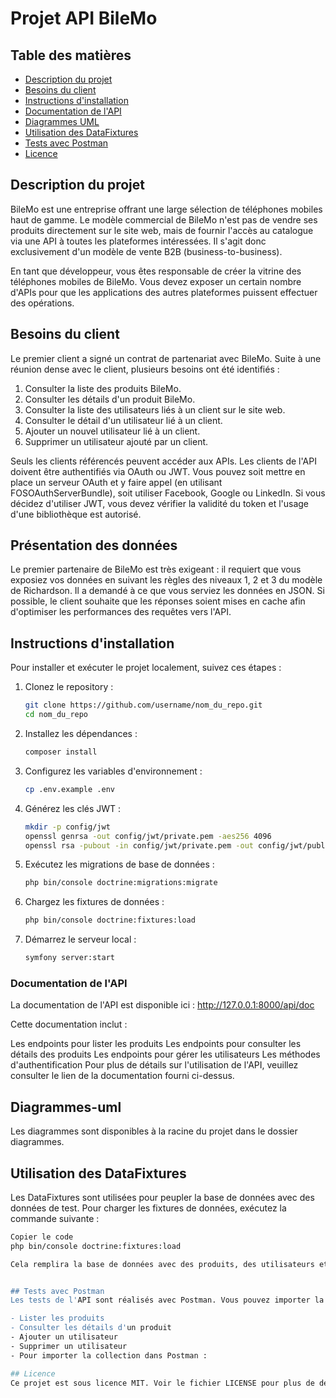 # Projet API BileMo

## Table des matières
- [Description du projet](#description-du-projet)
- [Besoins du client](#besoins-du-client)
- [Instructions d'installation](#instructions-dinstallation)
- [Documentation de l'API](#documentation-de-lapi)
- [Diagrammes UML](#diagrammes-uml)
- [Utilisation des DataFixtures](#utilisation-des-datafixtures)
- [Tests avec Postman](#tests-avec-postman)
- [Licence](#licence)
  
## Description du projet
BileMo est une entreprise offrant une large sélection de téléphones mobiles haut de gamme. Le modèle commercial de BileMo n'est pas de vendre ses produits directement sur le site web, mais de fournir l'accès au catalogue via une API à toutes les plateformes intéressées. Il s'agit donc exclusivement d'un modèle de vente B2B (business-to-business).

En tant que développeur, vous êtes responsable de créer la vitrine des téléphones mobiles de BileMo. Vous devez exposer un certain nombre d'APIs pour que les applications des autres plateformes puissent effectuer des opérations.

## Besoins du client
Le premier client a signé un contrat de partenariat avec BileMo. Suite à une réunion dense avec le client, plusieurs besoins ont été identifiés :

1. Consulter la liste des produits BileMo.
2. Consulter les détails d'un produit BileMo.
3. Consulter la liste des utilisateurs liés à un client sur le site web.
4. Consulter le détail d'un utilisateur lié à un client.
5. Ajouter un nouvel utilisateur lié à un client.
6. Supprimer un utilisateur ajouté par un client.

Seuls les clients référencés peuvent accéder aux APIs. Les clients de l'API doivent être authentifiés via OAuth ou JWT. Vous pouvez soit mettre en place un serveur OAuth et y faire appel (en utilisant FOSOAuthServerBundle), soit utiliser Facebook, Google ou LinkedIn. Si vous décidez d'utiliser JWT, vous devez vérifier la validité du token et l'usage d'une bibliothèque est autorisé.

## Présentation des données
Le premier partenaire de BileMo est très exigeant : il requiert que vous exposiez vos données en suivant les règles des niveaux 1, 2 et 3 du modèle de Richardson. Il a demandé à ce que vous serviez les données en JSON. Si possible, le client souhaite que les réponses soient mises en cache afin d'optimiser les performances des requêtes vers l'API.

## Instructions d'installation
Pour installer et exécuter le projet localement, suivez ces étapes :

1. Clonez le repository :
   ```bash
   git clone https://github.com/username/nom_du_repo.git
   cd nom_du_repo
   
2. Installez les dépendances :
   ```bash
   composer install

3. Configurez les variables d'environnement :
   ```bash
   cp .env.example .env

4. Générez les clés JWT :
   ```bash
   mkdir -p config/jwt
   openssl genrsa -out config/jwt/private.pem -aes256 4096
   openssl rsa -pubout -in config/jwt/private.pem -out config/jwt/public.pem

5. Exécutez les migrations de base de données :
   ```bash
   php bin/console doctrine:migrations:migrate

6. Chargez les fixtures de données :
   ```bash
   php bin/console doctrine:fixtures:load

7. Démarrez le serveur local :
   ```bash
   symfony server:start


### Documentation de l'API
La documentation de l'API est disponible ici : http://127.0.0.1:8000/api/doc

Cette documentation inclut :

Les endpoints pour lister les produits
Les endpoints pour consulter les détails des produits
Les endpoints pour gérer les utilisateurs
Les méthodes d'authentification
Pour plus de détails sur l'utilisation de l'API, veuillez consulter le lien de la documentation fourni ci-dessus.

## Diagrammes-uml
Les diagrammes sont disponibles à la racine du projet dans le dossier diagrammes.

## Utilisation des DataFixtures
Les DataFixtures sont utilisées pour peupler la base de données avec des données de test. Pour charger les fixtures de données, exécutez la commande suivante :

```bash
Copier le code
php bin/console doctrine:fixtures:load

Cela remplira la base de données avec des produits, des utilisateurs et d'autres données nécessaires pour les tests et le développement.


## Tests avec Postman
Les tests de l'API sont réalisés avec Postman. Vous pouvez importer la collection de requêtes Postman disponible dans la documentation pour tester les différents endpoints de l'API. Cette collection inclut des exemples de requêtes pour :

- Lister les produits
- Consulter les détails d'un produit
- Ajouter un utilisateur
- Supprimer un utilisateur
- Pour importer la collection dans Postman :

## Licence
Ce projet est sous licence MIT. Voir le fichier LICENSE pour plus de détails.
